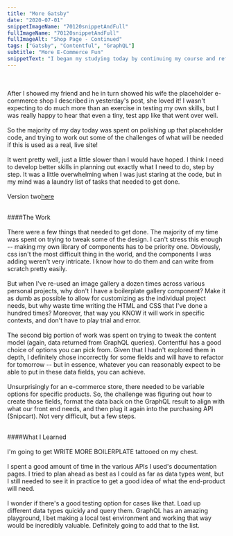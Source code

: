 ```yaml
---
title: "More Gatsby"
date: "2020-07-01"
snippetImageName: "70120snippetAndFull"
fullImageName: "70120snippetAndFull"
fullImageAlt: "Shop Page - Continued"
tags: ["Gatsby", "Contentful", "GraphQL"]
subtitle: "More E-Commerce Fun"
snippetText: "I began my studying today by continuing my course and refactoring it to use GraphQL for state management, but took a detour at around noon.  A friend of mine asked in a group chat what we all thought of solutions for making a shop page for his wife, essentially a custom replacement for her current Etsy page."
---
```


<br>
<br>
After I showed my friend and he in turn showed his wife the placeholder e-commerce shop I described in yesterday's post, she loved it!  I wasn't expecting to do much more than an exercise in testing my own skills, but I was really happy to hear that even a tiny, test app like that went over well.
<br>
<br>
So the majority of my day today was spent on polishing up that placeholder code, and trying to work out some of the challenges of what will be needed if this is used as a real, live site!
<br>
<br>
It went pretty well, just a little slower than I would have hoped.  I think I need to develop better skills in planning out exactly what I need to do, step by step.  It was a little overwhelming when I was just staring at the code, but in my mind was a laundry list of tasks that needed to get done.
<br>
<br>
Version two<a href="https://dr-winguyen.netlify.app">here</a>
<br>
<br>

####The Work
<br>
<br>
There were a few things that needed to get done.  The majority of my time was spent on trying to tweak some of the design.  I can't stress this enough -- making my own library of components has to be priority one.  Obviously, css isn't the most difficult thing in the world, and the components I was adding weren't very intricate.  I know how to do them and can write from scratch pretty easily.
<br>
<br>
But when I've re-used an image gallery a dozen times across various personal projects, why don't I have a boilerplate gallery component?  Make it as dumb as possible to allow for customizing as the individual project needs, but why waste time writing the HTML and CSS that I've done a hundred times?  Moreover, that way you KNOW it will work in specific contexts, and don't have to play trial and error.
<br>
<br>
The second big portion of work was spent on trying to tweak the content model (again, data returned from GraphQL queries).  Contentful has a good choice of options you can pick from.  Given that I hadn't explored them in depth, I definitely chose incorrectly for some fields and will have to refactor for tomorrow -- but in essence, whatever you can reasonably expect to be able to put in these data fields, you can achieve.
<br>
<br>
Unsurprisingly for an e-commerce store, there needed to be variable options for specific products.  So, the challenge was figuring out how to create those fields, format the data back on the GraphQL result to align with what our front end needs, and then plug it again into the purchasing API (Snipcart).  Not very difficult, but a few steps.
<br>
<br>

####What I Learned
<br>
<br>
I'm going to get WRITE MORE BOILERPLATE tattooed on my chest.
<br>
<br>
I spent a good amount of time in the various APIs I used's documentation pages.  I tried to plan ahead as best as I could as far as data types went, but I still needed to see it in practice to get a good idea of what the end-product will need.
<br>
<br>
I wonder if there's a good testing option for cases like that.  Load up different data types quickly and query them.  GraphQL has an amazing playground, I bet making a local test environment and working that way would be incredibly valuable.  Definitely going to add that to the list.
<br>
<br>